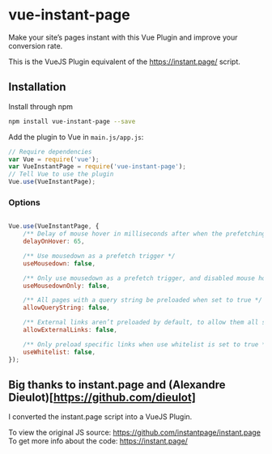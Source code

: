 # vue-instant-page

Make your site’s pages instant with this Vue Plugin and improve your conversion rate.

This is the VueJS Plugin equivalent of the <https://instant.page/> script.

## Installation

Install through npm

``` bash
npm install vue-instant-page --save

```

Add the plugin to Vue in ```main.js/app.js```:

``` javascript
// Require dependencies
var Vue = require('vue');
var VueInstantPage = require('vue-instant-page');
// Tell Vue to use the plugin
Vue.use(VueInstantPage);

```

### Options

``` javascript

Vue.use(VueInstantPage, {
    /** Delay of mouse hover in milliseconds after when the prefetching can begin */
    delayOnHover: 65,

    /** Use mousedown as a prefetch trigger */
    useMousedown: false,

    /** Only use mousedown as a prefetch trigger, and disabled mouse hover */
    useMousedownOnly: false,

    /** All pages with a query string be preloaded when set to true */
    allowQueryString: false,

    /** External links aren’t preloaded by default, to allow them all set this variable to true */
    allowExternalLinks: false,

    /** Only preload specific links when use whitelist is set to true */
    useWhitelist: false,
});
```

## Big thanks to instant.page and (Alexandre Dieulot)[https://github.com/dieulot]
I converted the instant.page script into a VueJS Plugin.

To view the original JS source: <https://github.com/instantpage/instant.page>
To get more info about the code: <https://instant.page/>
